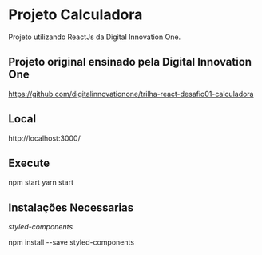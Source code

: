 # Projeto Calculadora

Projeto utilizando ReactJs da Digital Innovation One.


## Projeto original ensinado pela Digital Innovation One

https://github.com/digitalinnovationone/trilha-react-desafio01-calculadora


## Local

http://localhost:3000/


## Execute
npm start
yarn start


## Instalações Necessarias

*styled-components*

npm install --save styled-components
